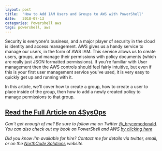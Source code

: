 ```yaml
---
layout: post
title:  "How to Add IAM Users and Groups to AWS with PowerShell"
date:   2018-07-13
categories: Powershell aws
tags: powershell, aws
---
```


Security is everyone's business, and a major player of security in the cloud is identity and access management.  AWS gives us a handy service to manage our users, in the form of AWS IAM.  This service allows us to create users, groups, and manage their permissions with policy documents (which are really just JSON formatted permissions).  If you're familiar with User management then the AWS controls should feel fairly intuitive, but even if this is your first user management service you've used, it is very easy to quickly get up and running with it.

In this article, we'll cover how to create a group, how to create a user to place inside of the group, then how to add a newly created policy to manage permissions to that group.

## [Read the Full Article on 4SysOps](https://4sysops.com/archives/add-iam-users-and-groups-to-aws-with-powershell/)

_Can't get enough of me?  Be sure to follow me on Twitter_ [@_brycemcdonald](https://twitter.com/_brycemcdonald). _You can also check out my book on PowerShell and AWS [by clicking here](https://leanpub.com/awspowershell)_

_Did you know I'm available for hire?  Contact me for details via twitter, email, or on the [NorthCode Solutions](http://www.northcodesolutions.com) website._